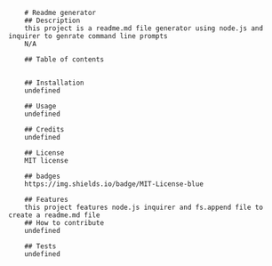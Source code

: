 
        # Readme generator
        ## Description
        this project is a readme.md file generator using node.js and inquirer to genrate command line prompts
        N/A
        
        ## Table of contents
        
        
        ## Installation
        undefined
        
        ## Usage
        undefined
        
        ## Credits
        undefined
        
        ## License
        MIT license
        
        ## badges
        https://img.shields.io/badge/MIT-License-blue
        
        ## Features
        this project features node.js inquirer and fs.append file to create a readme.md file
        ## How to contribute
        undefined
        
        ## Tests
        undefined
        
        